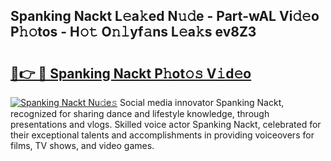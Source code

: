 ## Spanking Nackt L𝚎a𝚔ed N𝚞𝚍e - Part-wAL Vi𝚍𝚎o P𝚑𝚘tos - H𝚘𝚝 O𝚗𝚕yf𝚊ns L𝚎a𝚔s ev8Z3

# <h2><a href="http://kf9dc41.oniu.top/?m=Spanking+Nackt">🔗👉 🔴 Spanking Nackt P𝚑ot𝚘𝚜 V𝚒d𝚎o</a></h2>

[![Spanking Nackt Nu𝚍e𝚜](https://i.imgur.com/0qMVB7G.gif)](http://kf9dc41.oniu.top/?m=Spanking+Nackt)
Social media innovator Spanking Nackt, recognized for sharing dance and lifestyle knowledge, through presentations and vlogs. Skilled voice actor Spanking Nackt, celebrated for their exceptional talents and accomplishments in providing voiceovers for films, TV shows, and video games.  
